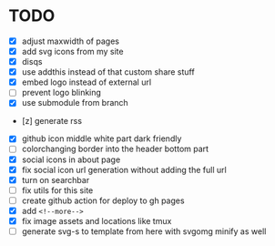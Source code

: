 # TODO

- [x] adjust maxwidth of pages
- [x] add svg icons from my site
- [x] disqs
- [x] use addthis instead of that custom share stuff
- [x] embed logo instead of external url
- [ ] prevent logo blinking
- [x] use submodule from branch
- [z] generate rss
- [x] github icon middle white part dark friendly
- [ ] colorchanging border into the header bottom part
- [x] social icons in about page
- [x] fix social icon url generation without adding the full url
- [x] turn on searchbar
- [ ] fix utils for this site
- [ ] create github action for deploy to gh pages
- [x] add `<!--more-->`
- [x] fix image assets and locations like tmux
- [ ] generate svg-s to template from here with svgomg minify as well